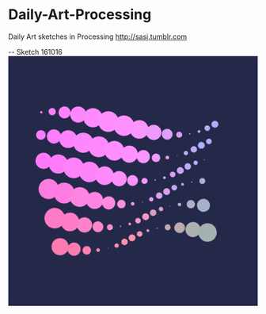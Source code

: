 # Daily-Art-Processing
Daily Art sketches in Processing
http://sasj.tumblr.com

--
Sketch 161016
![Alt text](sketch_161016/161016.gif "161016")
